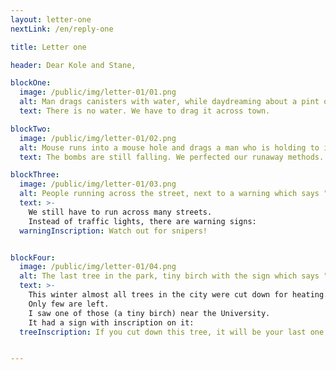 ```yaml
---
layout: letter-one
nextLink: /en/reply-one

title: Letter one

header: Dear Kole and Stane,

blockOne:
  image: /public/img/letter-01/01.png
  alt: Man drags canisters with water, while daydreaming about a pint of beer.
  text: There is no water. We have to drag it across town.

blockTwo:
  image: /public/img/letter-01/02.png
  alt: Mouse runs into a mouse hole and drags a man who is holding to it's tail.
  text: The bombs are still falling. We perfected our runaway methods.

blockThree:
  image: /public/img/letter-01/03.png
  alt: People running across the street, next to a warning which says "Watch out for snipers"
  text: >-
    We still have to run across many streets.
    Instead of traffic lights, there are warning signs:
  warningInscription: Watch out for snipers!


blockFour:
  image: /public/img/letter-01/04.png
  alt: The last tree in the park, tiny birch with the sign which says "If you cut down this tree, it will be your last one"
  text: >-
    This winter almost all trees in the city were cut down for heating. 
    Only few are left.
    I saw one of those (a tiny birch) near the University.
    It had a sign with inscription on it:
  treeInscription: If you cut down this tree, it will be your last one!


---
```

